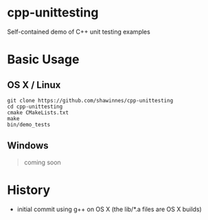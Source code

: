 # cpp-unittesting

Self-contained demo of C++ unit testing examples

# Basic Usage

## OS X / Linux

    git clone https://github.com/shawinnes/cpp-unittesting
    cd cpp-unittesting
    cmake CMakeLists.txt
    make
    bin/demo_tests

## Windows

> coming soon

# History

- initial commit using g++ on OS X (the lib/*.a files are OS X builds)
